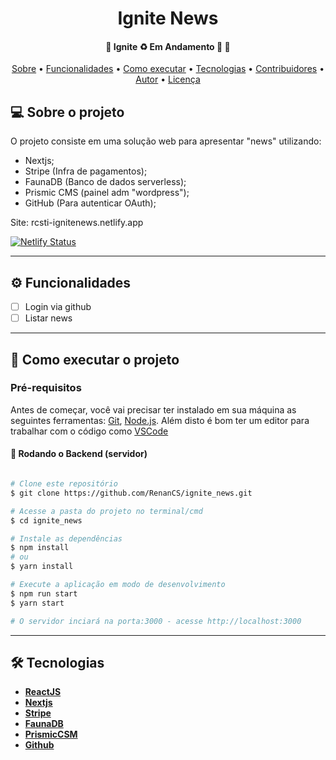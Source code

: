<h1 align="center">
  Ignite News 
</h1>

<h4 align="center"> 
	🚧  Ignite ♻️ Em Andamento 🚀 🚧
</h4>

<p align="center">
 <a href="#-sobre-o-projeto">Sobre</a> •
 <a href="#-funcionalidades">Funcionalidades</a> •
 <a href="#-como-executar-o-projeto">Como executar</a> • 
 <a href="#-tecnologias">Tecnologias</a> • 
 <a href="#-contribuidores">Contribuidores</a> • 
 <a href="#-autor">Autor</a> • 
 <a href="#user-content--licença">Licença</a>
</p>

## 💻 Sobre o projeto

O projeto consiste em uma solução web para apresentar "news" utilizando: 
- Nextjs;
- Stripe (Infra de pagamentos);
- FaunaDB (Banco de dados serverless);
- Prismic CMS (painel adm "wordpress");
- GitHub (Para autenticar OAuth);

Site: rcsti-ignitenews.netlify.app

[![Netlify Status](https://api.netlify.com/api/v1/badges/cde83e8c-fa15-4e77-b7ba-074e5b3caedf/deploy-status)](https://app.netlify.com/sites/rcsti-ignitenews/deploys)



---

## ⚙️ Funcionalidades

- [ ] Login via github
- [ ] Listar news

---

## 🚀 Como executar o projeto

### Pré-requisitos

Antes de começar, você vai precisar ter instalado em sua máquina as seguintes ferramentas:
[Git](https://git-scm.com), [Node.js](https://nodejs.org/en/).
Além disto é bom ter um editor para trabalhar com o código como [VSCode](https://code.visualstudio.com/)


#### 🎲 Rodando o Backend (servidor)

```bash

# Clone este repositório
$ git clone https://github.com/RenanCS/ignite_news.git

# Acesse a pasta do projeto no terminal/cmd
$ cd ignite_news

# Instale as dependências
$ npm install
# ou
$ yarn install

# Execute a aplicação em modo de desenvolvimento
$ npm run start
$ yarn start

# O servidor inciará na porta:3000 - acesse http://localhost:3000


```
---

## 🛠 Tecnologias

- **[ReactJS](https://pt-br.reactjs.org/)**
- **[Nextjs](https://nextjs.org/)**
- **[Stripe](https://stripe.com/br)**
- **[FaunaDB](https://fauna.com/)**
- **[PrismicCSM](https://prismic.io/)**
- **[Github](https://github.com/)**


